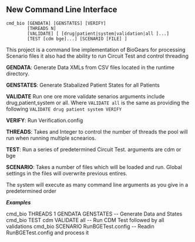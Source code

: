 ## New Command Line Interface
```
cmd_bio [GENDATA] [GENSTATES] [VERIFY]
        [THREADS N]
        [VALIDATE] [ [drug|patient|system|validation|all ]...]
        [TEST [cdm bge]...] [SCENARIO [FILE] ]
```

This project is a command line implementation of BioGears for processing Scenario files it also had the ability to run Circuit Test  and control threading
 
**GENDATA**: Generate Data XMLs from CSV files located in the runtime directory.

**GENSTATES**: Generate Stabalized Patient States for all Patients

**VALIDATE** Run one ore more validate senarios arguments include drug,patient,system or all. Where `VALIDATE all` is the same as providing the following `VALIDATE drug patient system VERIFY`

**VERIFY**: Run Verification.config

**THREADS**: Takes and Integer to control the number of threads the pool will run when running multiple scnearios. 

**TEST**: Run a series of predetermined Circuit Test.  arguments are cdm or bge

**SCENARIO**: Takes a number of files which will be loaded and run. Global settings in the files will overwrite previous entires.

The system will execute as many command line arguments as you give in a predetermined order

***Examples*** 

cmd_bio THREADS 1 GENDATA GENSTATES  -- Generate Data and States
cmd_bio TEST cdm VALIDATE all -- Run CDM Test followed by all validations
cmd_bio SCENARIO RunBGETest.config -- Readin RunBGETest.config and process it 

